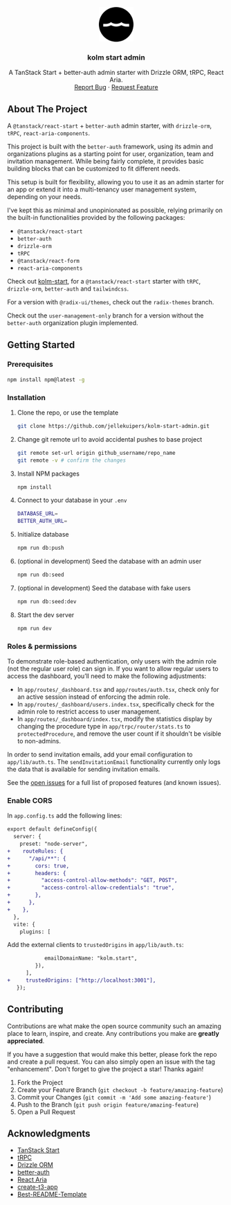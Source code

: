 <div align="center">
  <a href="https://github.com/jellekuipers/kolm-start">
    <img src="public/favicon.svg" alt="Logo" width="80" height="80">
  </a>

  <h3 align="center">kolm start admin</h3>

  <p align="center">
    A TanStack Start + better-auth admin starter with Drizzle ORM, tRPC, React Aria.
    <br />
    <a href="https://github.com/jellekuipers/kolm-start-admin/issues/new?labels=bug">Report Bug</a>
    ·
    <a href="https://github.com/jellekuipers/kolm-start-admin/issues/new?labels=feature-request">Request Feature</a>
  </p>
</div>

## About The Project

A `@tanstack/react-start` + `better-auth` admin starter, with `drizzle-orm`, `tRPC`, `react-aria-components`.

This project is built with the `better-auth` framework, using its admin and organizations plugins as a starting point for user, organization, team and invitation management. While being fairly complete, it provides basic building blocks that can be customized to fit different needs.

This setup is built for flexibility, allowing you to use it as an admin starter for an app or extend it into a multi-tenancy user management system, depending on your needs.

I've kept this as minimal and unopinionated as possible, relying primarily on the built-in functionalities provided by the following packages:

- `@tanstack/react-start`
- `better-auth`
- `drizzle-orm`
- `tRPC`
- `@tanstack/react-form`
- `react-aria-components`

Check out <a href="https://github.com/jellekuipers/kolm-start">kolm-start</a>, for a `@tanstack/react-start` starter with `tRPC`, `drizzle-orm`, `better-auth` and `tailwindcss`.

For a version with `@radix-ui/themes`, check out the `radix-themes` branch.

Check out the `user-management-only` branch for a version without the `better-auth` organization plugin implemented.

## Getting Started

### Prerequisites

```sh
npm install npm@latest -g
```

### Installation

1. Clone the repo, or use the template
   ```sh
   git clone https://github.com/jellekuipers/kolm-start-admin.git
   ```
2. Change git remote url to avoid accidental pushes to base project
   ```sh
   git remote set-url origin github_username/repo_name
   git remote -v # confirm the changes
   ```
3. Install NPM packages
   ```sh
   npm install
   ```
4. Connect to your database in your `.env`
   ```sh
   DATABASE_URL=
   BETTER_AUTH_URL=
   ```
5. Initialize database

   ```sh
   npm run db:push
   ```

6. (optional in development) Seed the database with an admin user

   ```sh
   npm run db:seed
   ```

7. (optional in development) Seed the database with fake users

   ```sh
   npm run db:seed:dev
   ```

8. Start the dev server
   ```sh
   npm run dev
   ```

### Roles & permissions

To demonstrate role-based authentication, only users with the admin role (not the regular user role) can sign in. If you want to allow regular users to access the dashboard, you’ll need to make the following adjustments:

- In `app/routes/_dashboard.tsx` and `app/routes/auth.tsx`, check only for an active session instead of enforcing the admin role.
- In `app/routes/_dashboard/users.index.tsx`, specifically check for the admin role to restrict access to user management.
- In `app/routes/_dashboard/index.tsx`, modify the statistics display by changing the procedure type in `app/trpc/router/stats.ts` to `protectedProcedure`, and remove the user count if it shouldn't be visible to non-admins.

In order to send invitation emails, add your email configuration to `app/lib/auth.ts`. The `sendInvitationEmail` functionality currently only logs the data that is available for sending invitation emails.

See the [open issues](https://github.com/jellekuipers/kolm-start-admin/issues) for a full list of proposed features (and known issues).

### Enable CORS

In `app.config.ts` add the following lines:

```diff
export default defineConfig({
  server: {
    preset: "node-server",
+    routeRules: {
+      "/api/**": {
+        cors: true,
+        headers: {
+          "access-control-allow-methods": "GET, POST",
+          "access-control-allow-credentials": "true",
+        },
+      },
+    },
  },
  vite: {
    plugins: [
```

Add the external clients to `trustedOrigins` in `app/lib/auth.ts`:

```diff
            emailDomainName: "kolm.start",
         }),
      ],
+     trustedOrigins: ["http://localhost:3001"],
   });
```

## Contributing

Contributions are what make the open source community such an amazing place to learn, inspire, and create. Any contributions you make are **greatly appreciated**.

If you have a suggestion that would make this better, please fork the repo and create a pull request. You can also simply open an issue with the tag "enhancement".
Don't forget to give the project a star! Thanks again!

1. Fork the Project
2. Create your Feature Branch (`git checkout -b feature/amazing-feature`)
3. Commit your Changes (`git commit -m 'Add some amazing-feature'`)
4. Push to the Branch (`git push origin feature/amazing-feature`)
5. Open a Pull Request

## Acknowledgments

- [TanStack Start](https://tanstack.com/start/latest)
- [tRPC](https://trpc.io/docs)
- [Drizzle ORM](https://orm.drizzle.team/)
- [better-auth](https://www.better-auth.com/)
- [React Aria](https://react-spectrum.adobe.com/react-aria/index.html)
- [create-t3-app](https://github.com/t3-oss/create-t3-app)
- [Best-README-Template](https://github.com/othneildrew/Best-README-Template)
